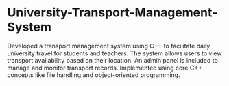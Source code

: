 # University-Transport-Management-System
Developed a transport management system using C++ to facilitate daily university travel for students and teachers. The system allows users to view transport availability based on their location. An admin panel is included to manage and monitor transport records. Implemented using core C++ concepts like file handling and object-oriented programming.
